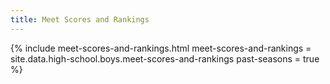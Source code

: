 ```yaml
---
title: Meet Scores and Rankings
---
```


{% include meet-scores-and-rankings.html
  meet-scores-and-rankings = site.data.high-school.boys.meet-scores-and-rankings
  past-seasons = true %}
